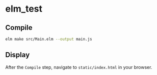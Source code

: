 # elm_test
## Compile
```bash
elm make src/Main.elm --output main.js
```

## Display
After the `Compile` step, navigate to `static/index.html` in your browser. 
